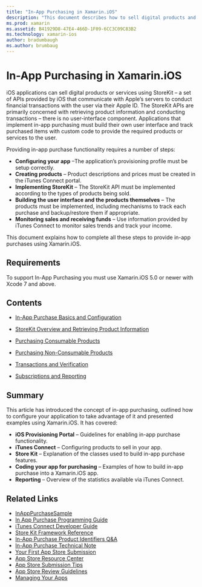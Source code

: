 ```yaml
---
title: "In-App Purchasing in Xamarin.iOS"
description: "This document describes how to sell digital products and services using the StoreKit APIs. It links to guides that discuss configuration, consumable products, non-consumable products, transactions, subscriptions, and more."
ms.prod: xamarin
ms.assetid: B41929D8-47E4-466D-1F09-6CC3C09C83B2
ms.technology: xamarin-ios
author: bradumbaugh
ms.author: brumbaug
---
```


# In-App Purchasing in Xamarin.iOS

iOS applications can sell digital products or services using StoreKit – a
set of APIs provided by iOS that communicate with Apple’s servers to conduct
financial transactions with the user via their Apple ID. The StoreKit APIs are
primarily concerned with retrieving product information and conducting
transactions – there is no user-interface component. Applications that
implement in-app purchasing must build their own user interface and track
purchased items with custom code to provide the required products or services to
the user.

Providing in-app purchase functionality requires a
number of steps:

-  **Configuring your app** –The application’s provisioning profile must be setup correctly.
-  **Creating products** – Product descriptions and prices must be created in the iTunes Connect portal.
-  **Implementing StoreKit** – The StoreKit API must be implemented according to the types of products being sold.
-  **Building the user interface and the products themselves** – The products must be implemented, including mechanisms to track each purchase and backup/restore them if appropriate.
-  **Monitoring sales and receiving funds** – Use information provided by iTunes Connect to monitor sales trends and track your income.

This document explains how to complete all these steps to provide
in-app purchases using Xamarin.iOS.

## Requirements

To support In-App Purchasing you must use Xamarin.iOS 5.0 or newer with Xcode 7 and above.

## Contents

 * [In-App Purchase Basics and Configuration](~/ios/platform/in-app-purchasing/in-app-purchase-basics-and-configuration.md)

 * [StoreKit Overview and Retrieving Product Information](~/ios/platform/in-app-purchasing/store-kit-overview-and-retreiving-product-information.md)

 * [Purchasing Consumable Products](~/ios/platform/in-app-purchasing/purchasing-consumable-products.md)

 * [Purchasing Non-Consumable Products](~/ios/platform/in-app-purchasing/purchasing-non-consumable-products.md)

 * [Transactions and Verification](~/ios/platform/in-app-purchasing/transactions-and-verification.md)

 * [Subscriptions and Reporting](~/ios/platform/in-app-purchasing/subscriptions-and-reporting.md)

## Summary

This article has introduced the concept of in-app purchasing, outlined how to
configure your application to take advantage of it and presented examples using
Xamarin.iOS. It has covered:

-  **iOS Provisioning Portal** – Guidelines for enabling in-app purchase functionality.
-  **iTunes Connect** – Configuring products to sell in your app.
-  **Store Kit** – Explanation of the classes used to build in-app purchase features.
-  **Coding your app for purchasing** – Examples of how to build in-app purchase into a Xamarin.iOS app.
-  **Reporting** – Overview of the statistics available via iTunes Connect.


## Related Links

- [InAppPurchaseSample](https://developer.xamarin.com/samples/StoreKit/)
- [In App Purchase Programming Guide](https://developer.apple.com/library/ios/documentation/NetworkingInternet/Conceptual/StoreKitGuide/Introduction.html)
- [iTunes Connect Developer Guide](https://developer.apple.com/library/ios/documentation/LanguagesUtilities/Conceptual/iTunesConnect_Guide/iTunesConnect_Guide.pdf)
- [Store Kit Framework Reference](https://developer.apple.com/library/ios/documentation/StoreKit/Reference/StoreKit_Collection/StoreKit_Collection.pdf)
- [In-App Purchase Product Identifiers Q&A](https://developer.apple.com/library/ios/#qa/qa1329/_index.html)
- [In-App Purchase Technical Note](https://developer.apple.com/library/ios/#technotes/tn2259/_index.html)
- [Your First App Store Submission](https://developer.apple.com/library/ios/documentation/IDEs/Conceptual/AppDistributionGuide/Introduction/Introduction.html)
- [App Store Resource Center](https://developer.apple.com/appstore/index.html)
- [App Store Submission Tips](https://developer.apple.com/appstore/resources/submission/tips.html)
- [App Store Review Guidelines](https://developer.apple.com/appstore/resources/approval/guidelines.html)
- [Managing Your Apps](https://developer.apple.com/appstore/resources/managing/index.html)
